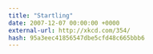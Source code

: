 ```yaml
---
title: "Startling"
date: 2007-12-07 00:00:00 +0000
external-url: http://xkcd.com/354/
hash: 95a3eec41856547dbe5cfd48c665bbb6
---
```



